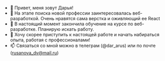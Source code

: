 - 👋 Привет, меня зовут Дарья!
- 👀 На этапе поиска новой профессии заинтересовалась веб-разработкой. Очень нравятся сама верстка и оживляющий ее React
- 🌱 В настоящий момент закончила обучение на курсе по веб-разработке. Планирую искать работу.
- 💞️ Хочу скорее приступить к настоящей работе и начать набираться опыта, работая с профессионалами!
- 📫 Связаться со мной можно в телеграм (@dar_arus) или по почте (rusanova_dv@mail.ru)

<!---
dariarus/dariarus is a ✨ special ✨ repository because its `README.md` (this file) appears on your GitHub profile.
You can click the Preview link to take a look at your changes.
--->
